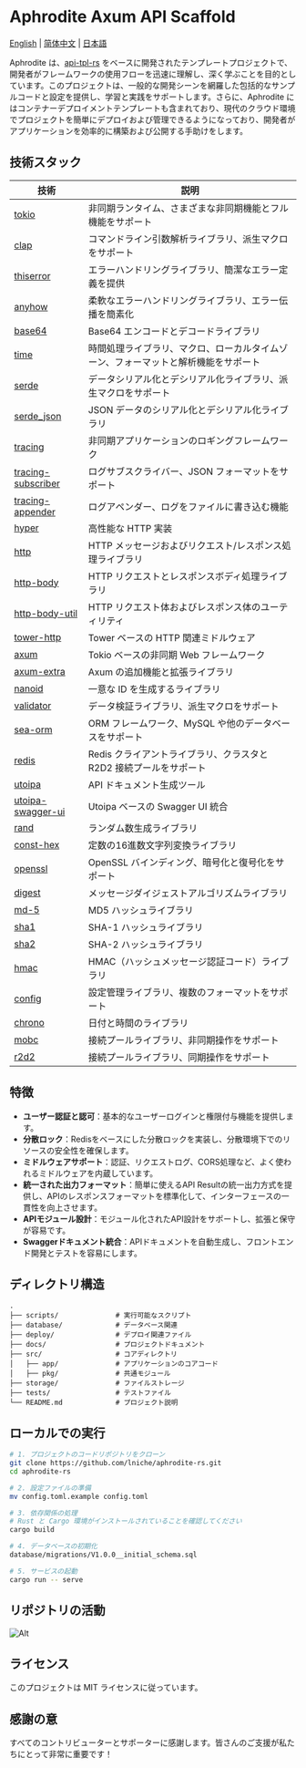 # Aphrodite Axum API Scaffold

[English](README.md) | [简体中文](README-zh.md) | [日本語](README-ja)

Aphrodite は、[api-tpl-rs](https://github.com/shenghui0779/yiirs)
をベースに開発されたテンプレートプロジェクトで、開発者がフレームワークの使用フローを迅速に理解し、深く学ぶことを目的としています。このプロジェクトは、一般的な開発シーンを網羅した包括的なサンプルコードと設定を提供し、学習と実践をサポートします。さらに、Aphrodite
にはコンテナーデプロイメントテンプレートも含まれており、現代のクラウド環境でプロジェクトを簡単にデプロイおよび管理できるようになっており、開発者がアプリケーションを効率的に構築および公開する手助けをします。

## 技術スタック

| 技術                                                              | 説明                                        |
|-----------------------------------------------------------------|-------------------------------------------|
| [tokio](https://github.com/tokio-rs/tokio)                      | 非同期ランタイム、さまざまな非同期機能とフル機能をサポート             |
| [clap](https://github.com/clap-rs/clap)                         | コマンドライン引数解析ライブラリ、派生マクロをサポート               |
| [thiserror](https://github.com/dtolnay/thiserror)               | エラーハンドリングライブラリ、簡潔なエラー定義を提供                |
| [anyhow](https://github.com/dtolnay/anyhow)                     | 柔軟なエラーハンドリングライブラリ、エラー伝播を簡素化               |
| [base64](https://crates.io/crates/base64)                       | Base64 エンコードとデコードライブラリ                    |
| [time](https://crates.io/crates/time)                           | 時間処理ライブラリ、マクロ、ローカルタイムゾーン、フォーマットと解析機能をサポート |
| [serde](https://serde.rs/)                                      | データシリアル化とデシリアル化ライブラリ、派生マクロをサポート           |
| [serde_json](https://crates.io/crates/serde_json)               | JSON データのシリアル化とデシリアル化ライブラリ                |
| [tracing](https://github.com/tokio-rs/tracing)                  | 非同期アプリケーションのロギングフレームワーク                   |
| [tracing-subscriber](https://github.com/tokio-rs/tracing)       | ログサブスクライバー、JSON フォーマットをサポート               |
| [tracing-appender](https://crates.io/crates/tracing-appender)   | ログアペンダー、ログをファイルに書き込む機能                    |
| [hyper](https://github.com/hyperium/hyper)                      | 高性能な HTTP 実装                              |
| [http](https://crates.io/crates/http)                           | HTTP メッセージおよびリクエスト/レスポンス処理ライブラリ           |
| [http-body](https://crates.io/crates/http-body)                 | HTTP リクエストとレスポンスボディ処理ライブラリ                |
| [http-body-util](https://crates.io/crates/http-body-util)       | HTTP リクエスト体およびレスポンス体のユーティリティ              |
| [tower-http](https://github.com/tower-rs/tower-http)            | Tower ベースの HTTP 関連ミドルウェア                  |
| [axum](https://github.com/tokio-rs/axum)                        | Tokio ベースの非同期 Web フレームワーク                 |
| [axum-extra](https://crates.io/crates/axum-extra)               | Axum の追加機能と拡張ライブラリ                        |
| [nanoid](https://crates.io/crates/nanoid)                       | 一意な ID を生成するライブラリ                         |
| [validator](https://github.com/Keats/validator)                 | データ検証ライブラリ、派生マクロをサポート                     |
| [sea-orm](https://github.com/SeaQL/sea-orm)                     | ORM フレームワーク、MySQL や他のデータベースをサポート          |
| [redis](https://github.com/redis/redis-rs)                      | Redis クライアントライブラリ、クラスタと R2D2 接続プールをサポート   |
| [utoipa](https://github.com/utahta/utoipa)                      | API ドキュメント生成ツール                           |
| [utoipa-swagger-ui](https://crates.io/crates/utoipa-swagger-ui) | Utoipa ベースの Swagger UI 統合                 |
| [rand](https://crates.io/crates/rand)                           | ランダム数生成ライブラリ                              |
| [const-hex](https://crates.io/crates/const-hex)                 | 定数の16進数文字列変換ライブラリ                         |
| [openssl](https://crates.io/crates/openssl)                     | OpenSSL バインディング、暗号化と復号化をサポート              |
| [digest](https://crates.io/crates/digest)                       | メッセージダイジェストアルゴリズムライブラリ                    |
| [md-5](https://crates.io/crates/md5)                            | MD5 ハッシュライブラリ                             |
| [sha1](https://crates.io/crates/sha1)                           | SHA-1 ハッシュライブラリ                           |
| [sha2](https://crates.io/crates/sha2)                           | SHA-2 ハッシュライブラリ                           |
| [hmac](https://crates.io/crates/hmac)                           | HMAC（ハッシュメッセージ認証コード）ライブラリ                 |
| [config](https://github.com/mehcode/config-rs)                  | 設定管理ライブラリ、複数のフォーマットをサポート                  |
| [chrono](https://crates.io/crates/chrono)                       | 日付と時間のライブラリ                               |
| [mobc](https://crates.io/crates/mobc)                           | 接続プールライブラリ、非同期操作をサポート                     |
| [r2d2](https://crates.io/crates/r2d2)                           | 接続プールライブラリ、同期操作をサポート                      |

## 特徴

- **ユーザー認証と認可**：基本的なユーザーログインと権限付与機能を提供します。
- **分散ロック**：Redisをベースにした分散ロックを実装し、分散環境下でのリソースの安全性を確保します。
- **ミドルウェアサポート**：認証、リクエストログ、CORS処理など、よく使われるミドルウェアを内蔵しています。
- **統一された出力フォーマット**：簡単に使えるAPI Resultの統一出力方式を提供し、APIのレスポンスフォーマットを標準化して、インターフェースの一貫性を向上させます。
- **APIモジュール設計**：モジュール化されたAPI設計をサポートし、拡張と保守が容易です。
- **Swaggerドキュメント統合**：APIドキュメントを自動生成し、フロントエンド開発とテストを容易にします。

## ディレクトリ構造

```
.
├── scripts/              # 実行可能なスクリプト
├── database/             # データベース関連
├── deploy/               # デプロイ関連ファイル
├── docs/                 # プロジェクトドキュメント
├── src/                  # コアディレクトリ
│   ├── app/              # アプリケーションのコアコード
│   ├── pkg/              # 共通モジュール
├── storage/              # ファイルストレージ
├── tests/                # テストファイル
└── README.md             # プロジェクト説明
```

## ローカルでの実行

```bash
# 1. プロジェクトのコードリポジトリをクローン
git clone https://github.com/lniche/aphrodite-rs.git
cd aphrodite-rs

# 2. 設定ファイルの準備
mv config.toml.example config.toml

# 3. 依存関係の処理
# Rust と Cargo 環境がインストールされていることを確認してください
cargo build

# 4. データベースの初期化
database/migrations/V1.0.0__initial_schema.sql

# 5. サービスの起動
cargo run -- serve
```

## リポジトリの活動

![Alt](https://repobeats.axiom.co/api/embed/7d3f9b2c6f3ee0be57460b614334ff2739f36b92.svg "Repobeats analytics image")

## ライセンス

このプロジェクトは MIT ライセンスに従っています。

## 感謝の意

すべてのコントリビューターとサポーターに感謝します。皆さんのご支援が私たちにとって非常に重要です！
